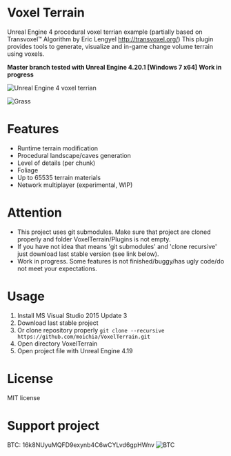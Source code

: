 # Voxel Terrain
Unreal Engine 4 procedural voxel terrian example (partially based on Transvoxel™ Algorithm by Eric Lengyel http://transvoxel.org/)
This plugin provides tools to generate, visualize and in-game change volume terrain using voxels.

**Master branch tested with Unreal Engine 4.20.1 [Windows 7 x64]**
**Work in progress**

![Unreal Engine 4 voxel terrian](http://media.indiedb.com/images/games/1/51/50197/ezgif.com-video-to-gif_2.gif)

![Grass](https://github.com/moichia/VoxelTerrain/blob/master/grass.gif?raw=true)

# Features
* Runtime terrain modification
* Procedural landscape/caves generation
* Level of details (per chunk)
* Foliage
* Up to 65535 terrain materials
* Network multiplayer (experimental, WIP)

# Attention
* This project uses git submodules. Make sure that project are cloned properly and folder VoxelTerrain/Plugins is not empty.
* If you have not idea that means 'git submodules' and 'clone recursive' just download last stable version (see link below). 
* Work in progress. Some features is not finished/buggy/has ugly code/do not meet your expectations.

# Usage
1. Install MS Visual Studio 2015 Update 3
2. Download last stable project 
3. Or clone repository properly ```git clone --recursive https://github.com/moichia/VoxelTerrain.git```
4. Open directory VoxelTerrain
5. Open project file with Unreal Engine 4.19

# License
MIT license

# Support project
BTC: 16k8NUyuMQFD9exynb4C6wCYLvd6gpHWnv
![BTC](https://raw.githubusercontent.com/moichia/VoxelTerrain/master/btc-qr-code.gif)
